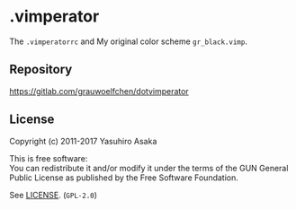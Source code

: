 # .vimperator

The `.vimperatorrc` and My original color scheme `gr_black.vimp`.


## Repository

https://gitlab.com/grauwoelfchen/dotvimperator


## License

Copyright (c) 2011-2017 Yasuhiro Asaka

This is free software:  
You can redistribute it and/or modify it under the terms of
the GUN General Public License as published by the
Free Software Foundation.

See [LICENSE](LICENSE). (`GPL-2.0`)
